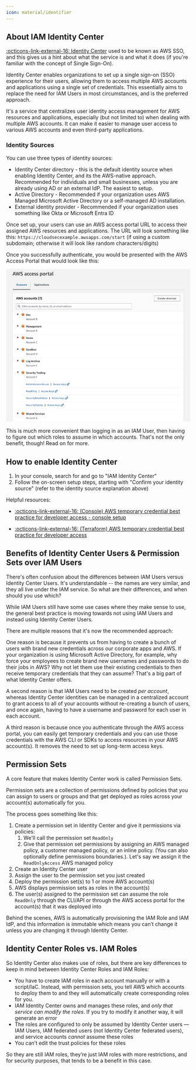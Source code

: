 ```yaml
---
icon: material/identifier
---
```


## About IAM Identity Center
[ :octicons-link-external-16: Identity Center](https://aws.amazon.com/iam/identity-center/) used to be known as AWS SSO, and this gives us a hint about what the service is and what it does (if you're familiar with the concept of Single Sign-On).

Identity Center enables organizations to set up a single sign-on (SSO) experience for their users, allowing them to access multiple AWS accounts and applications using a single set of credentials. This essentially aims to replace the need for IAM Users in most circumstances, and is the preferred approach.

It's a service that centralizes user identity access management for AWS resources and applications, especially (but not limited to) when dealing with multiple AWS accounts. It can make it easier to manage user access to various AWS accounts and even third-party applications.

### Identity Sources
You can use three types of identity sources:

- Identity Center directory - this is the default identity source when enabling Identity Center, and its the AWS-native approach. Recommended for individuals and small businesses, unless you are already using AD or an external IdP. The easiest to setup.
- Active Directory - Recommended if your organization uses AWS Managed Microsoft Active Directory or a self-managed AD installation.
- External identity provider - Recommended if your organization uses something like Okta or Microsoft Entra ID

Once set up, your users can use an AWS access portal URL to access their assigned AWS resources and applications. The URL will look something like this: `https://cloudsecexample.awsapps.com/start` (if using a custom subdomain; otherwise it will look like random characters/digits)

Once you successfully authenticate, you would be presented with the AWS Access Portal that would look like this:

![Example of AWS Access Portal](../../assets/graphics/aws-access-portal.jpg)

This is much more convenient than logging in as an IAM User, then having to figure out which roles to assume in which accounts. That's not the only benefit, though! Read on for more.

## How to enable Identity Center

1. In your console, search for and go to "IAM Identity Center"
2. Follow the on-screen setup steps, starting with "Confirm your identity source" (refer to the identity source explanation above)

Helpful resources:

- [ :octicons-link-external-16: (Console) AWS temporary credential best practice for developer access - console setup](https://vincenttjia.com/aws-temporary-credential-best-practice-for-developer-access-console-setup)

- [ :octicons-link-external-16: (Terraform) AWS temporary credential best practice for developer access](https://vincenttjia.com/aws-temporary-credential-best-practice-for-developer-access)


## Benefits of Identity Center Users & Permission Sets over IAM Users
There's often confusion about the differences between IAM Users versus Identity Center Users. It's understandable -- the names are very similar, and they all live under the IAM service. So what are their differences, and when should you use which?

While IAM Users still have some use cases where they make sense to use, the general best practice is moving towards not using IAM Users and instead using Identity Center Users.

There are multiple reasons that it's now the recommended approach:

One reason is because it prevents us from having to create a bunch of users with brand new credentials across our corporate apps and AWS. If your organization is using Microsoft Active Directory, for example, why force your employees to create brand new usernames and passwords to do their jobs in AWS? Why not let them use their existing credentials to then receive temporary credentials that they can assume? That's a big part of what Identity Center offers.

A second reason is that IAM Users need to be created _per account_, whereas Identity Center identities can be managed in a centralized account to grant access to all of your accounts without re-creating a bunch of users, and once again, having to have a username and password for each user in each account.

A third reason is because once you authenticate through the AWS access portal, you can easily get temporary credentials and you can use those credentials with the AWS CLI or SDKs to access resources in your AWS account(s). It removes the need to set up long-term access keys. 

## Permission Sets

A core feature that makes Identity Center work is called Permission Sets.

Permission sets are a collection of permissions defined by policies that you can assign to users or groups and that get deployed as roles across your account(s) automatically for you.

The process goes something like this:

1. Create a permission set in Identity Center and give it permissions via policies:
    1. We'll call the permission set `ReadOnly`
    2. Give that permission set permissions by assigning an AWS managed policy, a customer managed policy, or an inline policy. (You can also optionally define permissions boundaries.). Let's say we assign it the `ReadOnlyAccess` AWS managed policy
2. Create an Identity Center user
3. Assign the user to the permission set you just created
4. Deploy the permission set(s) to 1 or more AWS account(s)
5. AWS displays permission sets as roles in the account(s)
6. The user(s) assigned to the permission set can assume the role `ReadOnly` through the CLI/API or through the AWS access portal for the account(s) that it was deployed into

Behind the scenes, AWS is automatically provisioning the IAM Role and IAM IdP, and this information is immutable which means you can’t change it unless you are changing it through Identity Center.

## Identity Center Roles vs. IAM Roles

So Identity Center also makes use of roles, but there are key differences to keep in mind between Identity Center Roles and IAM Roles:

- You have to create IAM roles in each account manually or with a script/IaC. Instead, with permission sets, you tell AWS which accounts to deploy them to and they will automatically create corresponding roles for you.
- IAM Identity Center owns and manages these roles, and *only that service can modify the roles*. If you try to modify it another way, it will generate an error
- The roles are configured to only be assumed by Identity Center users — IAM Users, IAM federated users (not Identity Center federated users), and service accounts *cannot* assume these roles
- You can’t edit the trust policies for these roles

So they are still IAM roles, they’re just IAM roles with more restrictions, and for security purposes, that tends to be a benefit in this case.